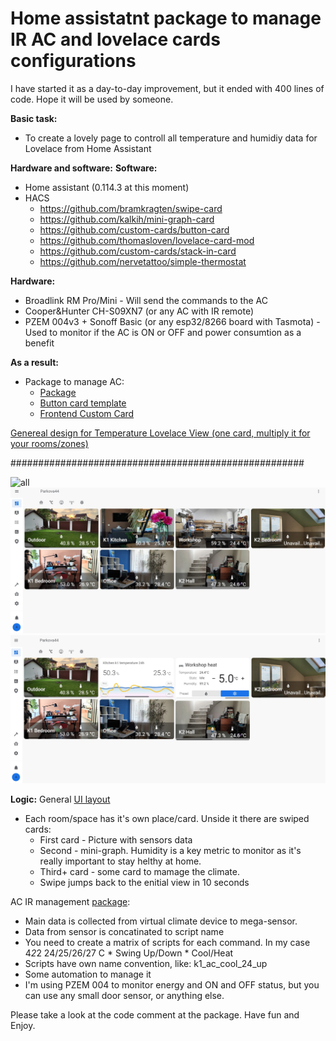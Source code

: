 # Home assistatnt package to manage IR AC and lovelace cards configurations
I have started it as a day-to-day improvement, but it ended with 400 lines of code. Hope it will be used by someone. 

**Basic task:**
- To create a lovely page to controll all temperature and humidiy data for Lovelace from Home Assistant

**Hardware and software:**
  **Software:**
  - Home assistant (0.114.3 at this moment)
  - HACS
    - https://github.com/bramkragten/swipe-card
    - https://github.com/kalkih/mini-graph-card
    - https://github.com/custom-cards/button-card
    - https://github.com/thomasloven/lovelace-card-mod
    - https://github.com/custom-cards/stack-in-card
    - https://github.com/nervetattoo/simple-thermostat
    
  **Hardware:**
  - Broadlink RM Pro/Mini - Will send the commands to the AC
  - Cooper&Hunter CH-S09XN7 (or any AC with IR remote)
  - PZEM 004v3 + Sonoff Basic (or any esp32/8266 board with Tasmota) - Used to monitor if the AC is ON or OFF and power consumtion as a benefit

**As a result:**
- Package to manage AC: 
  - [Package](https://github.com/akarpenkoua/HA_IR_climate_control/blob/master/ir_ac_management.yaml)
  - [Button card template](https://github.com/akarpenkoua/HA_IR_climate_control/blob/master/ui-lovelace.yaml)
  - [Frontend Custom Card](https://github.com/akarpenkoua/HA_IR_climate_control/blob/master/custom_climate_card.yaml)
  
[Genereal design for Temperature Lovelace View (one card, multiply it for your rooms/zones)](https://github.com/akarpenkoua/HA_IR_climate_control/blob/master/custom_climate_page_card.yaml)

#####################################################

![all](media/ac_gif.gif)
![Preview](media/ac_desktop1.jpg)
![Preview](media/ac_desktop2.jpg)

**Logic:** 
General [UI layout](https://github.com/akarpenkoua/HA_IR_climate_control/blob/master/custom_climate_page_card.yaml)
- Each room/space has it's own place/card. Unside it there are swiped cards:
  - First card - Picture with sensors data
  - Second - mini-graph. Humidity is a key metric to monitor as it's really important to stay helthy at home. 
  - Third+ card - some card to mamage the climate.
  - Swipe jumps back to the enitial view in 10 seconds

AC IR management [package](https://github.com/akarpenkoua/HA_IR_climate_control/blob/master/ir_ac_management.yaml):
- Main data is collected from virtual climate device to mega-sensor. 
- Data from sensor is concatinated to script name
- You need to create a matrix of scripts for each command. In my case 4*2*2 24/25/26/27 C * Swing Up/Down * Cool/Heat
- Scripts have own name convention, like: k1_ac_cool_24_up 
- Some automation to manage it
- I'm using PZEM 004 to monitor energy and ON and OFF status, but you can use any small door sensor, or anything else. 

Please take a look at the code comment at the package. 
Have fun and Enjoy.

